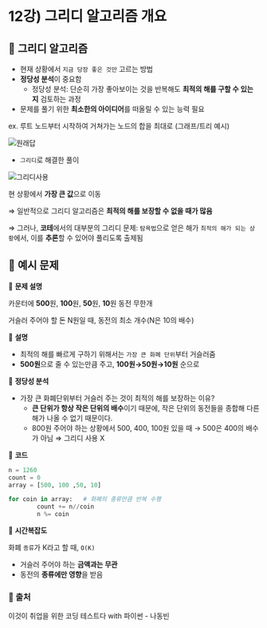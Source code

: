 # 12강) 그리디 알고리즘 개요

## 📍 그리디 알고리즘

- 현재 상황에서 `지금 당장 좋은 것만` 고르는 방법
- **정당성 분석**이 중요함
    - 정당성 분석: 단순히 가장 좋아보이는 것을 반복해도 **최적의 해를 구할 수 있는지** 검토하는 과정
- 문제를 풀기 위한 **최소한의 아이디어**를 떠올릴 수 있는 능력 필요

ex. 루트 노드부터 시작하여 거쳐가는 노드의 합을 최대로 (그래프/트리 예시)

![원래답](https://user-images.githubusercontent.com/80563849/165625948-23f9ef99-8cf8-45ca-a919-76ddeb6e4738.png)



- `그리디`로 해결한 풀이

![그리디사용](https://user-images.githubusercontent.com/80563849/165625990-94f831ac-b8bb-41cc-ad36-24c0430418c0.png)


현 상황에서 **가장 큰 값**으로 이동

⇒ 일반적으로 그리디 알고리즘은 **최적의 해를 보장할 수 없을 때가 많음**

⇒ 그러나, **코테**에서의 대부분의 그리디 문제: `탐욕법`으로 얻은 해가 `최적의 해가 되는 상황`에서, 이를 **추론**할 수 있어야 풀리도록 출제됨

## 📍 예시 문제

📌 **문제 설명**

카운터에 **500**원, **100**원, **50**원, **10**원 동전 무한개

거슬러 주어야 할 돈 N원일 때, 동전의 최소 개수(N은 10의 배수)

📌 **설명**

- 최적의 해를 빠르게 구하기 위해서는 `가장 큰 화폐 단위`부터 거슬러줌
- **500원**으로 줄 수 있는만큼 주고, **100원→50원→10원** 순으로

📌 **정당성 분석**

- 가장 큰 화폐단위부터 거슬러 주는 것이 최적의 해를 보장하는 이유?
    - **큰 단위가 항상 작은 단위의 배수**이기 때문에, 작은 단위의 동전들을 종합해 다른 해가 나올 수 없기 때문이다.
    - 800원 주어야 하는 상황에서 500, 400, 100원 있을 때 → 500은 400의 배수가 아님 ⇒ 그리디 사용 X

📌 **코드**

```python
n = 1260
count = 0
array = [500, 100 ,50, 10]

for coin in array:   # 화폐의 종류만큼 반복 수행
		count += n//coin
		n %= coin
```

📌 **시간복잡도**

화폐 `종류`가 K라고 할 때, `O(K)`

- 거슬러 주어야 하는 **금액과는 무관**
- 동전의 **종류에만 영향**을 받음


### 📍 출처
이것이 취업을 위한 코딩 테스트다 with 파이썬 - 나동빈
